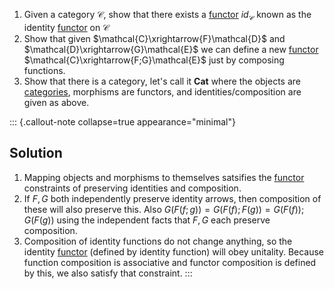 
1. Given a category $\mathcal{C}$, show that there exists a [functor](/docs/math/defs/functor.qmd) 
   $id_\mathcal{C}$ known as the identity [functor](/docs/math/defs/functor.qmd) on $\mathcal{C}$
2. Show that given $\mathcal{C}\xrightarrow{F}\mathcal{D}$ and
   $\mathcal{D}\xrightarrow{G}\mathcal{E}$ we can define a new 
   [functor](/docs/math/defs/functor.qmd) $\mathcal{C}\xrightarrow{F;G}\mathcal{E}$ just by 
   composing functions.
3. Show that there is a category, let's call it **Cat** where the objects are 
   [categories](/docs/math/defs/cat.qmd), morphisms are functors, and identities/composition 
   are given as above.

::: {.callout-note collapse=true appearance="minimal"}
## Solution
1.  Mapping objects and morphisms to themselves satsifies the 
    [functor](/docs/math/defs/functor.qmd) constraints of preserving identities and composition.
2. If $F,G$ both independently preserve identity arrows, then composition of 
   these will also preserve this. Also $G(F(f;g))=G(F(f);F(g))=G(F(f));G(F(g))$ 
   using the independent facts that $F,G$ each preserve composition.
3. Composition of identity functions do not change anything, so the identity 
   [functor](/docs/math/defs/functor.qmd) (defined by identity function) will obey unitality. 
   Because function composition is associative and functor composition is 
   defined by this, we also satisfy that constraint.
:::